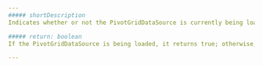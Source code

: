 ```yaml
---
##### shortDescription
Indicates whether or not the PivotGridDataSource is currently being loaded.

##### return: boolean
If the PivotGridDataSource is being loaded, it returns true; otherwise, it returns false.

---
```

